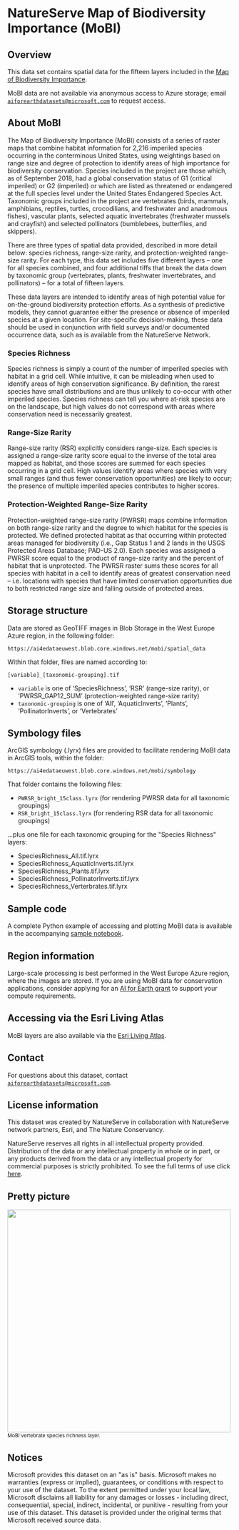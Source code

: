 # NatureServe Map of Biodiversity Importance (MoBI)

## Overview

This data set contains spatial data for the fifteen layers included in the [Map of Biodiversity Importance](https://www.natureserve.org/conservation-tools/projects/map-biodiversity-importance).

MoBI data are not available via anonymous access to Azure storage; email [`aiforearthdatasets@microsoft.com`](mailto:aiforearthdatasets@microsoft.com?subject=mobi%20question) to request access.

## About MoBI

The Map of Biodiversity Importance (MoBI) consists of a series of raster maps that combine habitat information for 2,216 imperiled species occurring in the conterminous United States, using weightings based on range size and degree of protection to identify areas of high importance for biodiversity conservation. Species included in the project are those which, as of September 2018, had a global conservation status of G1 (critical imperiled) or G2 (imperiled) or which are listed as threatened or endangered at the full species level under the United States Endangered Species Act. Taxonomic groups included in the project are vertebrates (birds, mammals, amphibians, reptiles, turtles, crocodilians, and freshwater and anadromous fishes), vascular plants, selected aquatic invertebrates (freshwater mussels and crayfish) and selected pollinators (bumblebees, butterflies, and skippers).

There are three types of spatial data provided, described in more detail below: species richness, range-size rarity, and protection-weighted range-size rarity.  For each type, this data set includes five different layers &ndash; one for all species combined, and four additional tiffs that break the data down by taxonomic group (vertebrates, plants, freshwater invertebrates, and pollinators) &ndash; for a total of fifteen layers.

These data layers are intended to identify areas of high potential value for on-the-ground biodiversity protection efforts. As a synthesis of predictive models, they cannot guarantee either the presence or absence of imperiled species at a given location. For site-specific decision-making, these data should be used in conjunction with field surveys and/or documented occurrence data, such as is available from the NatureServe Network.


### Species Richness

Species richness is simply a count of the number of imperiled species with habitat in a grid cell. While intuitive, it can be misleading when used to identify areas of high conservation significance. By definition, the rarest species have small distributions and are thus unlikely to co-occur with other imperiled species. Species richness can tell you where at-risk species are on the landscape, but high values do not correspond with areas where conservation need is necessarily greatest.


### Range-Size Rarity

Range-size rarity (RSR) explicitly considers range-size. Each species is assigned a range-size rarity score equal to the inverse of the total area mapped as habitat, and those scores are summed for each species occurring in a grid cell. High values identify areas where species with very small ranges (and thus fewer conservation opportunities) are likely to occur; the presence of multiple imperiled species contributes to higher scores.


### Protection-Weighted Range-Size Rarity

Protection-weighted range-size rarity (PWRSR) maps combine information on both range-size rarity and the degree to which habitat for the species is protected. We defined protected habitat as that occurring within protected areas managed for biodiversity (i.e., Gap Status 1 and 2 lands in the USGS Protected Areas Database; PAD-US 2.0).  Each species was assigned a PWRSR score equal to the product of range-size rarity and the percent of habitat that is unprotected. The PWRSR raster sums these scores for all species with habitat in a cell to identify areas of greatest conservation need – i.e. locations with species that have limited conservation opportunities due to both restricted range size and falling outside of protected areas.


## Storage structure

Data are stored as GeoTIFF images in Blob Storage in the West Europe Azure region, in the following folder:

`https://ai4edataeuwest.blob.core.windows.net/mobi/spatial_data`

Within that folder, files are named according to:

`[variable]_[taxonomic-grouping].tif`

* `variable` is one of &lsquo;SpeciesRichness&rsquo;, &lsquo;RSR&rsquo; (range-size rarity), or &lsquo;PWRSR_GAP12_SUM&rsquo; (protection-weighted range-size rarity)
* `taxonomic-grouping` is one of &lsquo;All&rsquo;, &lsquo;AquaticInverts&rsquo;, &lsquo;Plants&rsquo;, &lsquo;PollinatorInverts&rsquo;, or &lsquo;Vertebrates&rsquo;


## Symbology files

ArcGIS symbology (.lyrx) files are provided to facilitate rendering MoBI data in ArcGIS tools, within the folder:

`https://ai4edataeuwest.blob.core.windows.net/mobi/symbology`

That folder contains the following files:

* `PWRSR_bright_15class.lyrx` (for rendering PWRSR data for all taxonomic groupings)
* `RSR_bright_15class.lyrx` (for rendering RSR data for all taxonomic groupings)

...plus one file for each taxonomic grouping for the "Species Richness" layers:

* SpeciesRichness_All.tif.lyrx
* SpeciesRichness_AquaticInverts.tif.lyrx
* SpeciesRichness_Plants.tif.lyrx
* SpeciesRichness_PollinatorInverts.tif.lyrx
* SpeciesRichness_Verterbrates.tif.lyrx


## Sample code

A complete Python example of accessing and plotting MoBI data is available in the accompanying [sample notebook](mobi.ipynb).


## Region information

Large-scale processing is best performed in the West Europe Azure region, where the images are stored.  If you are using MoBI data for conservation applications, consider applying for an [AI for Earth grant](http://aka.ms/ai4egrants) to support your compute requirements.


## Accessing via the Esri Living Atlas

MoBI layers are also available via the [Esri Living Atlas](https://livingatlas.arcgis.com/en/browse/#d=2&srt=name&q=mobi%20owner%3ANatureServe).


## Contact

For questions about this dataset, contact [`aiforearthdatasets@microsoft.com`](mailto:aiforearthdatasets@microsoft.com?subject=mobi%20question).


## License information

This dataset was created by NatureServe in collaboration with NatureServe network partners, Esri, and The Nature Conservancy. 

NatureServe reserves all rights in all intellectual property provided.  Distribution of the data or any intellectual property in whole or in part, or any products derived from the data or any intellectual property for commercial purposes is strictly prohibited. To see the full terms of use click [here](http://natureserve.maps.arcgis.com/sharing/rest/content/items/8992236b63184422905ed208f050a12e/data). 


## Pretty picture

<img src="https://ai4edatasetspublicassets.blob.core.windows.net/assets/aod_images/mobi_800w.png" width=500px;><br/><span style='font-size:80%'>MoBI vertebrate species richness layer.</span>


## Notices

Microsoft provides this dataset on an "as is" basis.  Microsoft makes no warranties (express or implied), guarantees, or conditions with respect to your use of the dataset.  To the extent permitted under your local law, Microsoft disclaims all liability for any damages or losses - including direct, consequential, special, indirect, incidental, or punitive - resulting from your use of this dataset.  This dataset is provided under the original terms that Microsoft received source data.

